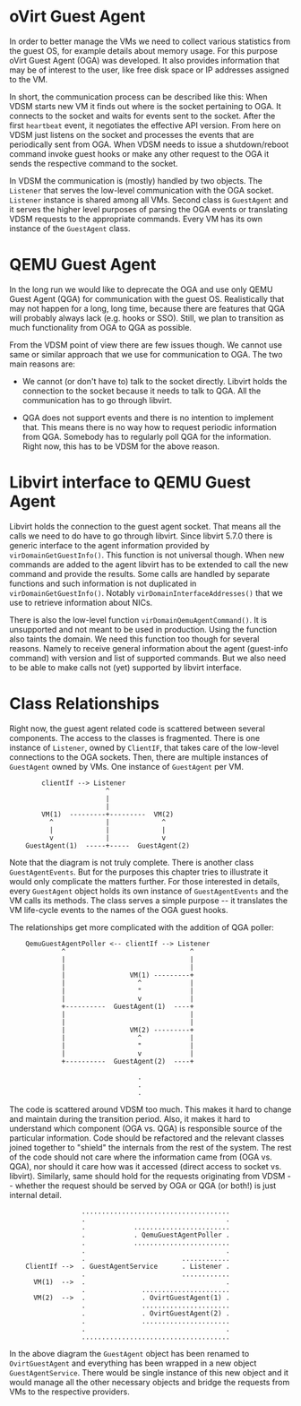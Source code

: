 oVirt Guest Agent
===================

In order to better manage the VMs we need to collect various statistics from
the guest OS, for example details about memory usage. For this purpose oVirt
Guest Agent (OGA) was developed. It also provides information that may be of
interest to the user, like free disk space or IP addresses assigned to the VM.

In short, the communication process can be described like this: When VDSM
starts new VM it finds out where is the socket pertaining to OGA. It connects
to the socket and waits for events sent to the socket. After the first
`heartbeat` event, it negotiates the effective API version. From here on VDSM
just listens on the socket and processes the events that are periodically sent
from OGA. When VDSM needs to issue a shutdown/reboot command invoke guest
hooks or make any other request to the OGA it sends the respective command to
the socket.

In VDSM the communication is (mostly) handled by two objects. The `Listener`
that serves the low-level communication with the OGA socket. `Listener`
instance is shared among all VMs. Second class is `GuestAgent` and it serves
the higher level purposes of parsing the OGA events or translating VDSM
requests to the appropriate commands. Every VM has its own instance of the
`GuestAgent` class.


QEMU Guest Agent
==================

In the long run we would like to deprecate the OGA and use only QEMU Guest
Agent (QGA) for communication with the guest OS. Realistically that may not
happen for a long, long time, because there are features that QGA will probably
always lack (e.g. hooks or SSO). Still, we plan to transition as much
functionality from OGA to QGA as possible.

From the VDSM point of view there are few issues though. We cannot use same or
similar approach that we use for communication to OGA. The two main reasons
are:

 -  We cannot (or don't have to) talk to the socket directly. Libvirt holds
    the connection to the socket because it needs to talk to QGA. All the
    communication has to go through libvirt.

 -  QGA does not support events and there is no intention to implement that.
    This means there is no way how to request periodic information from QGA.
    Somebody has to regularly poll QGA for the information. Right now, this
    has to be VDSM for the above reason.


Libvirt interface to QEMU Guest Agent
=======================================

Libvirt holds the connection to the guest agent socket. That means all the
calls we need to do have to go through libvirt. Since libvirt 5.7.0 there is
generic interface to the agent information provided by
`virDomainGetGuestInfo()`. This function is not universal though. When new
commands are added to the agent libvirt has to be extended to call the new
command and provide the results. Some calls are handled by separate functions
and such information is not duplicated in `virDomainGetGuestInfo()`. Notably
`virDomainInterfaceAddresses()` that we use to retrieve information about NICs.

There is also the low-level function `virDomainQemuAgentCommand()`. It is
unsupported and not meant to be used in production. Using the function also
taints the domain. We need this function too though for several reasons.
Namely to receive general information about the agent (guest-info command)
with version and list of supported commands. But we also need to be able to
make calls not (yet) supported by libvirt interface.


Class Relationships
=====================

Right now, the guest agent related code is scattered between several
components. The access to the classes is fragmented. There is one instance of
`Listener`, owned by `ClientIF`, that takes care of the low-level connections
to the OGA sockets. Then, there are multiple instances of `GuestAgent` owned
by VMs. One instance of `GuestAgent` per VM.


            clientIf --> Listener
                            ^
                            |
                            |
            VM(1)  ---------+---------  VM(2)
              ^             |             ^
              |             |             |
              v             |             v
        GuestAgent(1)  -----+-----  GuestAgent(2)




Note that the diagram is not truly complete. There is another class
`GuestAgentEvents`. But for the purposes this chapter tries to illustrate it
would only complicate the matters further. For those interested in details,
every `GuestAgent` object holds its own instance of `GuestAgentEvents` and
the VM calls its methods. The class serves a simple purpose -- it translates
the VM life-cycle events to the names of the OGA guest hooks.

The relationships get more complicated with the addition of QGA poller:


        QemuGuestAgentPoller <-- clientIf --> Listener
                 ^                               ^
                 |                               |
                 |                               |
                 |                VM(1) ---------+
                 |                  ^            |
                 |                  "            |
                 |                  v            |
                 +----------  GuestAgent(1)  ----+
                 |                               |
                 |                               |
                 |                VM(2) ---------+
                 |                  ^            |
                 |                  "            |
                 |                  v            |
                 +----------  GuestAgent(2)  ----+

                                    .
                                    .
                                    .


The code is scattered around VDSM too much. This makes it hard to change and
maintain during the transition period. Also, it makes it hard to understand
which component (OGA vs. QGA) is responsible source of the particular
information. Code should be refactored and the relevant classes joined
together to "shield" the internals from the rest of the system. The rest of
the code should not care where the information came from (OGA vs. QGA), nor
should it care how was it accessed (direct access to socket vs. libvirt).
Similarly, same should hold for the requests originating from VDSM -- whether
the request should be served by OGA or QGA (or both!) is just internal detail.


                      .....................................
                      .                                   .
                      .            ........................
                      .            . QemuGuestAgentPoller .
                      .            ........................
                      .                                   .
                      .                        ............
        ClientIf -->  . GuestAgentService      . Listener .
                      .                        ............
          VM(1)  -->  .                                   .
                      .              ......................
          VM(2)  -->  .              . OvirtGuestAgent(1) .
                      .              ......................
                      .              . OvirtGuestAgent(2) .
                      .              ......................
                      .                                   .
                      .....................................


In the above diagram the `GuestAgent` object has been renamed to
`OvirtGuestAgent` and everything has been wrapped in a new object
`GuestAgentService`. There would be single instance of this new object and it
would manage all the other necessary objects and bridge the requests from VMs
to the respective providers.
